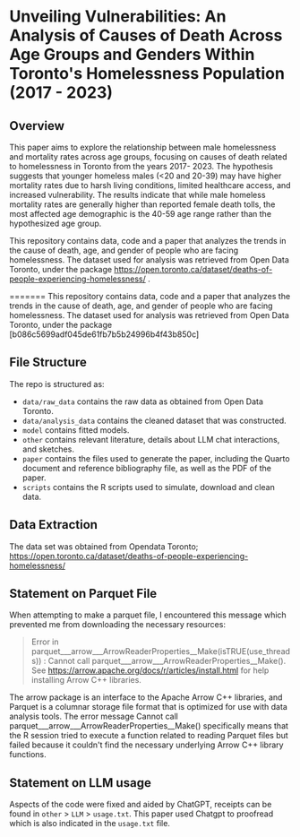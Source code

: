 # Unveiling Vulnerabilities: An Analysis of Causes of Death Across Age Groups and Genders Within Toronto's Homelessness Population (2017 - 2023)

## Overview

This paper aims to explore the relationship between male homelessness and mortality rates across age groups, focusing on causes of death related to homelessness in Toronto from the years 2017- 2023. The hypothesis suggests that younger homeless males (<20 and 20-39) may have higher mortality rates due to harsh living conditions, limited healthcare access, and increased vulnerability. The results indicate that while male homeless mortality rates are generally higher than reported female death tolls, the most affected age demographic is the 40-59 age range rather than the hypothesized age group.

This repository contains data, code and a paper that analyzes the trends in the cause of death, age, and gender of people who are facing homelessness. The dataset used for analysis was retrieved from Open Data Toronto, under the package https://open.toronto.ca/dataset/deaths-of-people-experiencing-homelessness/ .

=======
This repository contains data, code and a paper that analyzes the trends in the cause of death, age, and gender of people who are facing homelessness. The dataset used for analysis was retrieved from Open Data Toronto, under the package [b086c5699adf045de61fb7b5b24996b4f43b850c]

## File Structure

The repo is structured as:

-   `data/raw_data` contains the raw data as obtained from Open Data Toronto.
-   `data/analysis_data` contains the cleaned dataset that was constructed.
-   `model` contains fitted models. 
-   `other` contains relevant literature, details about LLM chat interactions, and sketches.
-   `paper` contains the files used to generate the paper, including the Quarto document and reference bibliography file, as well as the PDF of the paper. 
-   `scripts` contains the R scripts used to simulate, download and clean data.

## Data Extraction
The data set was obtained from Opendata Toronto; https://open.toronto.ca/dataset/deaths-of-people-experiencing-homelessness/

## Statement on Parquet File

When attempting to make a parquet file, I encountered this message which prevented me from downloading the necessary resources:

 > Error in parquet___arrow___ArrowReaderProperties__Make(isTRUE(use_threads)) : Cannot call parquet___arrow___ArrowReaderProperties__Make(). See https://arrow.apache.org/docs/r/articles/install.html for help installing Arrow C++ libraries.

The arrow package is an interface to the Apache Arrow C++ libraries, and Parquet is a columnar storage file format that is optimized for use with data analysis tools. The error message Cannot call parquet___arrow___ArrowReaderProperties__Make() specifically means that the R session tried to execute a function related to reading Parquet files but failed because it couldn't find the necessary underlying Arrow C++ library functions.


## Statement on LLM usage
Aspects of the code were fixed and aided by ChatGPT, receipts can be found in `other` > `LLM` > `usage.txt`. This paper used Chatgpt to proofread which is also indicated in the `usage.txt` file.
